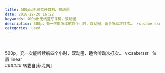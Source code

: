 ```yaml
---
title: 500p出无线蓝牙耳机，双动圈
date: 2018-12-20 16:22
keywords: 500p出无线蓝牙耳机，双动圈
description: 500p，充一次能听续航四个小时，双动圈，适合听动次打次…  vx:saberssr   位置 linear
categories: used
---
```

<td class="t_f" id="postmessage_2525682">

<br/>
<br/>
500p，充一次能听续航四个小时，双动圈，适合听动次打次…  vx:saberssr   位置 linear<br/>
<img alt="" border="0" class="zoom" data-cf-modified-99be93bab4e973445dec5059-="" file="http://www.flw.ph/data/appbyme/upload/image/201812/20/dkW9xbKwQmri.jpg" id="aimg_T597H" lazyloadthumb="1" onclick="" onmouseover="" src="http://www.flw.ph/data/appbyme/upload/image/201812/20/dkW9xbKwQmri.jpg"/><br/>
<img alt="" border="0" class="zoom" data-cf-modified-99be93bab4e973445dec5059-="" file="http://www.flw.ph/data/appbyme/upload/image/201812/20/j1FEDjGfSDHz.jpg" id="aimg_E9c44" lazyloadthumb="1" onclick="" onmouseover="" src="http://www.flw.ph/data/appbyme/upload/image/201812/20/j1FEDjGfSDHz.jpg"/><br/>
<img alt="" border="0" class="zoom" data-cf-modified-99be93bab4e973445dec5059-="" file="http://www.flw.ph/data/appbyme/upload/image/201812/20/mHPOhdPfVLIe.jpg" id="aimg_S7T37" lazyloadthumb="1" onclick="" onmouseover="" src="http://www.flw.ph/data/appbyme/upload/image/201812/20/mHPOhdPfVLIe.jpg"/><br/>
<img alt="" border="0" class="zoom" data-cf-modified-99be93bab4e973445dec5059-="" file="http://www.flw.ph/data/appbyme/upload/image/201812/20/jiy6PFS1PNc5.jpg" id="aimg_gTTit" lazyloadthumb="1" onclick="" onmouseover="" src="http://www.flw.ph/data/appbyme/upload/image/201812/20/jiy6PFS1PNc5.jpg"/><br/>
</td>
###### 转载自[菲龙网]